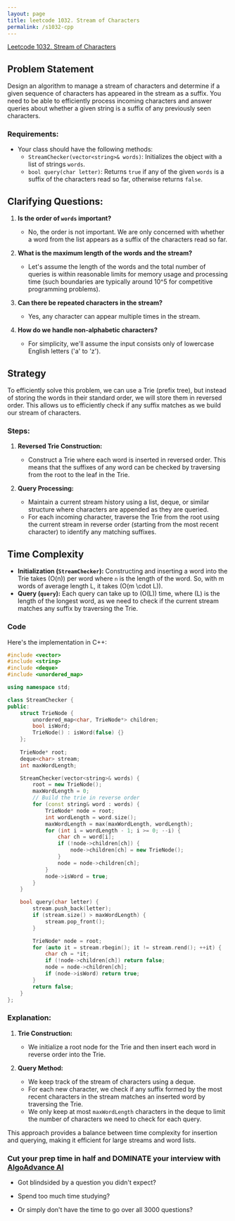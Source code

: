 ```yaml
---
layout: page
title: leetcode 1032. Stream of Characters
permalink: /s1032-cpp
---
```

[Leetcode 1032. Stream of Characters](https://algoadvance.github.io/algoadvance/l1032)
## Problem Statement

Design an algorithm to manage a stream of characters and determine if a given sequence of characters has appeared in the stream as a suffix. You need to be able to efficiently process incoming characters and answer queries about whether a given string is a suffix of any previously seen characters.

### Requirements:
- Your class should have the following methods:
  - `StreamChecker(vector<string>& words)`: Initializes the object with a list of strings `words`.
  - `bool query(char letter)`: Returns `true` if any of the given `words` is a suffix of the characters read so far, otherwise returns `false`.

## Clarifying Questions:

1. **Is the order of `words` important?**
   - No, the order is not important. We are only concerned with whether a word from the list appears as a suffix of the characters read so far.

2. **What is the maximum length of the words and the stream?**
   - Let's assume the length of the words and the total number of queries is within reasonable limits for memory usage and processing time (such boundaries are typically around 10^5 for competitive programming problems).

3. **Can there be repeated characters in the stream?**
   - Yes, any character can appear multiple times in the stream.

4. **How do we handle non-alphabetic characters?**
   - For simplicity, we'll assume the input consists only of lowercase English letters ('a' to 'z').

## Strategy

To efficiently solve this problem, we can use a Trie (prefix tree), but instead of storing the words in their standard order, we will store them in reversed order. This allows us to efficiently check if any suffix matches as we build our stream of characters.

### Steps:

1. **Reversed Trie Construction:**
   - Construct a Trie where each word is inserted in reversed order. This means that the suffixes of any word can be checked by traversing from the root to the leaf in the Trie.
   
2. **Query Processing:**
   - Maintain a current stream history using a list, deque, or similar structure where characters are appended as they are queried.
   - For each incoming character, traverse the Trie from the root using the current stream in reverse order (starting from the most recent character) to identify any matching suffixes.

## Time Complexity

- **Initialization (`StreamChecker`):** Constructing and inserting a word into the Trie takes \(O(n)\) per word where `n` is the length of the word. So, with m words of average length L, it takes \(O(m \cdot L)\).
- **Query (`query`):** Each query can take up to \(O(L)\) time, where \(L\) is the length of the longest word, as we need to check if the current stream matches any suffix by traversing the Trie.

### Code

Here's the implementation in C++:

```cpp
#include <vector>
#include <string>
#include <deque>
#include <unordered_map>

using namespace std;

class StreamChecker {
public:
    struct TrieNode {
        unordered_map<char, TrieNode*> children;
        bool isWord;
        TrieNode() : isWord(false) {}
    };
    
    TrieNode* root;
    deque<char> stream;
    int maxWordLength;

    StreamChecker(vector<string>& words) {
        root = new TrieNode();
        maxWordLength = 0;
        // Build the trie in reverse order
        for (const string& word : words) {
            TrieNode* node = root;
            int wordLength = word.size();
            maxWordLength = max(maxWordLength, wordLength);
            for (int i = wordLength - 1; i >= 0; --i) {
                char ch = word[i];
                if (!node->children[ch]) {
                    node->children[ch] = new TrieNode();
                }
                node = node->children[ch];
            }
            node->isWord = true;
        }
    }

    bool query(char letter) {
        stream.push_back(letter);
        if (stream.size() > maxWordLength) {
            stream.pop_front();
        }

        TrieNode* node = root;
        for (auto it = stream.rbegin(); it != stream.rend(); ++it) {
            char ch = *it;
            if (!node->children[ch]) return false;
            node = node->children[ch];
            if (node->isWord) return true;
        }
        return false;
    }
};
```

### Explanation:

1. **Trie Construction:**
   - We initialize a root node for the Trie and then insert each word in reverse order into the Trie.

2. **Query Method:**
   - We keep track of the stream of characters using a deque.
   - For each new character, we check if any suffix formed by the most recent characters in the stream matches an inserted word by traversing the Trie.
   - We only keep at most `maxWordLength` characters in the deque to limit the number of characters we need to check for each query.

This approach provides a balance between time complexity for insertion and querying, making it efficient for large streams and word lists.


### Cut your prep time in half and DOMINATE your interview with [AlgoAdvance AI](https://algoAdvance.com)

- Got blindsided by a question you didn't expect?

- Spend too much time studying?

- Or simply don't have the time to go over all 3000 questions?

